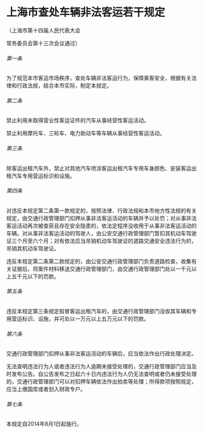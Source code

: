 # 上海市查处车辆非法客运若干规定

<!-- INFO END -->

（上海市第十四届人民代表大会

常务委员会第十三次会议通过）

###### 第一条

为了规范本市客运市场秩序，查处车辆非法客运行为，保障乘客安全，根据有关法律和行政法规，结合本市实际，制定本规定。

###### 第二条

禁止利用未取得营业性客运证件的汽车从事经营性客运活动。

禁止利用摩托车、三轮车、电力助动车等车辆从事经营性客运活动。

###### 第三条

除客运出租汽车外，禁止对其他汽车喷涂客运出租汽车专用车身颜色、安装客运出租汽车专用营运标识和设施。

###### 第四条

对违反本规定第二条第一款规定的，按照法律、行政法规和本市地方性法规的有关规定，由交通行政管理部门扣押从事非法客运活动的车辆并予以处罚；对从事非法客运活动再次被查获且存在安全隐患的，依法定程序没收用于从事非法客运活动的车辆。对从事非法客运活动的驾驶人，由公安交通行政管理部门暂扣其机动车驾驶证三个月至六个月；对有依法应当吊销机动车驾驶证的道路交通安全违法行为的，吊销其机动车驾驶证。

违反本规定第二条第二款规定的，由公安交通行政管理部门负责道路检查，收集有关证据后，将案件材料移送交通行政管理部门，由交通行政管理部门处以一千元以上五千元以下的罚款。

###### 第五条

违反本规定第三条规定假冒客运出租汽车的，由交通行政管理部门没收其车辆和专用营运标识、设施，并可处以一万元以上五万元以下的罚款。

###### 第六条

交通行政管理部门扣押从事非法客运活动的车辆后，应当依法作出行政处理决定。

无法查明违法行为人或者违法行为人逾期未接受处理的，交通行政管理部门应当及时发布公告。自公告发布之日起六十日内违法行为人仍无法查明或者仍未接受处理的，交通行政管理部门可以对扣押车辆依法作出拍卖等处理；所得款项按照规定，应当上缴国库或者划入财政专户。

###### 第七条

本规定自2014年8月1日起施行。
